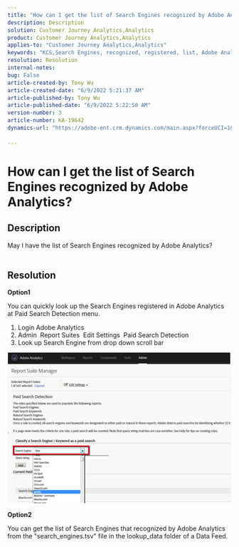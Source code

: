 ```yaml
---
title: "How can I get the list of Search Engines recognized by Adobe Analytics?"
description: Description
solution: Customer Journey Analytics,Analytics
product: Customer Journey Analytics,Analytics
applies-to: "Customer Journey Analytics,Analytics"
keywords: "KCS,Search Engines, recognized, registered, list, Adobe Analytics"
resolution: Resolution
internal-notes: 
bug: False
article-created-by: Tony Wu
article-created-date: "6/9/2022 5:21:37 AM"
article-published-by: Tony Wu
article-published-date: "6/9/2022 5:22:50 AM"
version-number: 3
article-number: KA-19642
dynamics-url: "https://adobe-ent.crm.dynamics.com/main.aspx?forceUCI=1&pagetype=entityrecord&etn=knowledgearticle&id=79e23707-b4e7-ec11-bb3c-000d3a3b1c99"

---
```

# How can I get the list of Search Engines recognized by Adobe Analytics?

## Description

May I have the list of Search Engines recognized by Adobe Analytics?
<br> 

## Resolution


<b>Option1</b>

You can quickly look up the Search Engines registered in Adobe Analytics at Paid Search Detection menu.

1. Login Adobe Analytics
2. Admin  Report Suites  Edit Settings  Paid Search Detection
3. Look up Search Engine from drop down scroll bar


![](assets/d35acf7a-a0e7-ec11-bb3c-000d3a3bd25c.png)

<b>Option2</b>

You can get the list of Search Engines that recognized by Adobe Analytics from the "search_engines.tsv" file in the lookup_data folder of a Data Feed.
